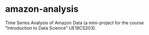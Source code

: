 # amazon-analysis
Time Series Analysis of Amazon Data (a mini-project for the course "Introduction to Data Science" UE18CS203).
